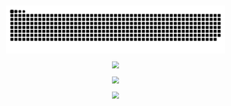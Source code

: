 <p align="center">
<img src="https://github.com/Mehdi-MMO/Mehdi-MMO/blob/main/github-contribution-grid-snake.svg">
</p>

<p align="center">
<img align="center" src="https://github-readme-stats.vercel.app/api/top-langs/?username=Mehdi-MMO&layout=compact&theme=github_dark&langs_count=10&exclude_repo=kasweb">
<br>
<br>
<img align="center" src="https://github-readme-stats.vercel.app/api?username=Mehdi-MMO&count_private=true&show_icons=trueline_height=21&theme=github_dark">	
<br>
<br>
<img align="center" src="https://github-readme-streak-stats.herokuapp.com/?user=Mehdi-MMO&theme=holi-theme">
</p>
